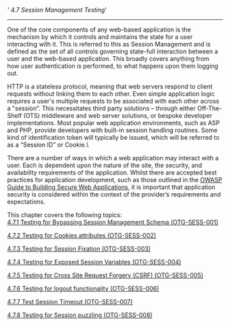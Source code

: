*' 4.7 Session Management Testing*'

------------------------------------------------------------------------

One of the core components of any web-based application is the mechanism by which it controls and maintains the state for a user interacting with it. This is referred to this as Session Management and is defined as the set of all controls governing state-full interaction between a user and the web-based application. This broadly covers anything from how user authentication is performed, to what happens upon them logging out.

HTTP is a stateless protocol, meaning that web servers respond to client requests without linking them to each other. Even simple application logic requires a user's multiple requests to be associated with each other across a "session”. This necessitates third party solutions – through either Off-The-Shelf (OTS) middleware and web server solutions, or bespoke developer implementations. Most popular web application environments, such as ASP and PHP, provide developers with built-in session handling routines. Some kind of identification token will typically be issued, which will be referred to as a “Session ID” or Cookie.\

There are a number of ways in which a web application may interact with a user. Each is dependent upon the nature of the site, the security, and availability requirements of the application. Whilst there are accepted best practices for application development, such as those outlined in the [OWASP Guide to Building Secure Web Applications](OWASP_Guide_Project "wikilink"), it is important that application security is considered within the context of the provider’s requirements and expectations.

This chapter covers the following topics:\
[4.7.1 Testing for Bypassing Session Management Schema (OTG-SESS-001)](Testing_for_Session_Management_Schema_(OTG-SESS-001) "wikilink")

[4.7.2 Testing for Cookies attributes (OTG-SESS-002)](Testing_for_cookies_attributes_(OTG-SESS-002) "wikilink")

[4.7.3 Testing for Session Fixation (OTG-SESS-003)](Testing_for_Session_Fixation_(OTG-SESS-003) "wikilink")

[4.7.4 Testing for Exposed Session Variables (OTG-SESS-004)](Testing_for_Exposed_Session_Variables_(OTG-SESS-004) "wikilink")

[4.7.5 Testing for Cross Site Request Forgery (CSRF) (OTG-SESS-005)](Testing_for_CSRF_(OTG-SESS-005) "wikilink")

[4.7.6 Testing for logout functionality (OTG-SESS-006)](Testing_for_logout_functionality_(OTG-SESS-006) "wikilink")

[4.7.7 Test Session Timeout (OTG-SESS-007)](Test_Session_Timeout_(OTG-SESS-007) "wikilink")

[4.7.8 Testing for Session puzzling (OTG-SESS-008)](Testing_for_Session_puzzling_(OTG-SESS-008) "wikilink")
